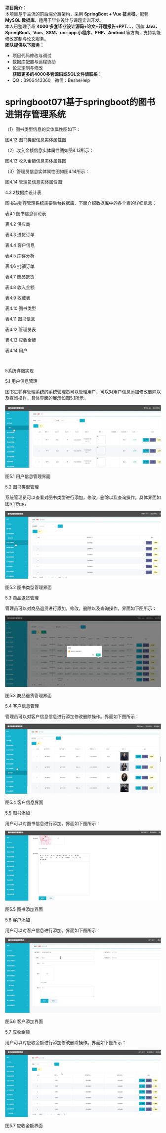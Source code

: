 **项目简介：**  
本项目基于主流的前后端分离架构，采用 **SpringBoot + Vue 技术栈**，配套 **MySQL 数据库**，适用于毕业设计与课题实训开发。  
本人已整理了超 **4000 多套毕业设计源码+论文+开题报告+PPT...**，涵盖 **Java、SpringBoot、Vue、SSM、uni-app 小程序、PHP、Android** 等方向，支持功能修改定制与论文服务。  
**团队提供以下服务：**  
- 项目代码修改与调试  
- 数据库配置与远程协助  
- 论文定制与修改  
**获取更多的4000多套源码或SQL文件请联系：**  
- QQ：3906443360 微信：BesheHelp


# springboot071基于springboot的图书进销存管理系统





（1）图书类型信息的实体属性图如下：

图4.12  图书类型信息实体属性图

（2）收入金额信息实体属性图如图4.13所示：

图4.13  收入金额信息实体属性图

（3）管理员信息实体属性图如图4.14所示：

图4.14 管理员信息实体属性图

4.3.2数据库设计表

图书进销存管理系统需要后台数据库，下面介绍数据库中的各个表的详细信息：

表4.1 图书信息评论表

表4.2 供应商

表4.3 进货订单

表4.4 客户信息

表4.5 库存分析

表4.6 批销订单

表4.7 商品退货

表4.8 收入金额

表4.9 收藏表

表4.10 图书类型

表4.11 图书信息

表4.12 管理员表

表4.13 应收金额

表4.14 用户

![图1](images/image_0.gif)

5系统详细实现

5.1 用户信息管理

图书进销存管理系统的系统管理员可以管理用户，可以对用户信息添加修改删除以及查询操作。具体界面的展示如图5.1所示。

![图2](images/image_1.png)

图5.1 用户信息管理界面

5.2 图书类型管理

系统管理员可以查看对图书类型进行添加，修改，删除以及查询操作。具体界面如图5.2所示。

![图3](images/image_2.png)

图5.2 图书类型管理界面

5.3 商品退货管理

管理员可以对商品退货进行添加，修改，删除以及查询操作。界面如下图所示：

![图4](images/image_3.png)

图5.3 商品退货管理界面

5.4 客户信息管理

管理员可以对客户信息信息进行添加修改删除操作。界面如下图所示：

![图5](images/image_4.png)

图5.4 客户信息界面

5.5 图书添加

用户可以对图书信息进行添加。界面如下图所示：

![图6](images/image_5.png)

图5.5 图书添加界面

5.6 客户添加

用户可以对客户信息进行添加。界面如下图所示：

![图7](images/image_6.png)

图5.6 客户添加界面

5.7 应收金额

用户可以对应收金额进行添加修改删除操作。界面如下图所示：

![图8](images/image_7.png)

图5.7 应收金额界面